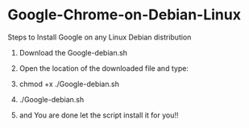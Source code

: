 # Google-Chrome-on-Debian-Linux

Steps to Install Google on any Linux Debian distribution

1) Download the Google-debian.sh
2) Open the location of the downloaded file and type:
3) chmod +x ./Google-debian.sh
4) ./Google-debian.sh

5) and You are done let the script install it for you!!
